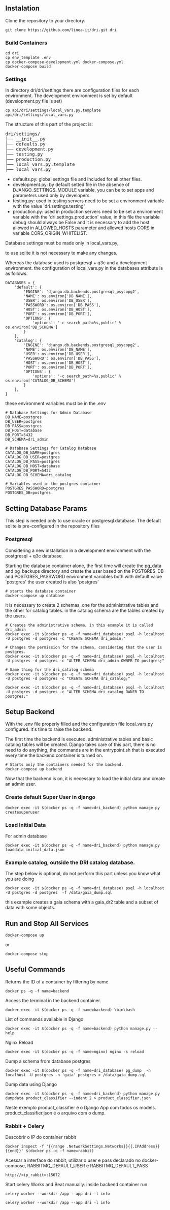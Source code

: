 
## Instalation 

Clone the repository to your directory.
```
git clone https://github.com/linea-it/dri.git dri

```

### Build Containers

```
cd dri
cp env_template .env
cp docker-compose-development.yml docker-compose.yml
docker-compose build
```

### Settings

In directory dri/dri/settings there are configuration files for each environment.
The development environment is set by default (development.py file is set)

```
cp api/dri/settings/local_vars.py.template api/dri/settings/local_vars.py
```
The structure of this part of the project is:
<pre>
dri/settings/
├── __init__.py
├── defaults.py
├── development.py
├── testing.py
├── production.py
├── local_vars.py.template
├── local_vars.py
</pre>

- defaults.py: global settings file and included for all other files.
- development.py: by default setted file in the absence of DJANGO_SETTINGS_MODULE variable, you can be to set apps and parameters used only by developers.
- testing.py: used in testing servers need to be set a environment variable with the value 'dri.settings.testing'
- production.py: used in production servers need to be set a environment variable with the 'dri.settings.production' value,
 in this file the variable debug should always be False and it is necessary to add the host allowed in ALLOWED_HOSTS
 parameter and allowed hosts CORS in variable CORS_ORIGIN_WHITELIST.

Database settings must be made only in local_vars.py,

to use sqlite it is not necessary to make any changes.

Whereas the database used is postgresql + q3c and a development environment. the configuration of local_vars.py in the databases attribute is as follows. 
```
DATABASES = {
    'default': {
        'ENGINE': 'django.db.backends.postgresql_psycopg2',
        'NAME': os.environ['DB_NAME'],
        'USER': os.environ['DB_USER'],
        'PASSWORD': os.environ['DB_PASS'],
        'HOST': os.environ['DB_HOST'],
        'PORT': os.environ['DB_PORT'],
        'OPTIONS': {
            'options': '-c search_path=%s,public' % os.environ['DB_SCHEMA']
        }        
    },
    'catalog': {
        'ENGINE': 'django.db.backends.postgresql_psycopg2',
        'NAME': os.environ['DB_NAME'],
        'USER': os.environ['DB_USER'],
        'PASSWORD': os.environ['DB_PASS'],
        'HOST': os.environ['DB_HOST'],
        'PORT': os.environ['DB_PORT'],
        'OPTIONS': {
            'options': '-c search_path=%s,public' % os.environ['CATALOG_DB_SCHEMA']
        }
    },
}
```
these environment variables must be in the .env
```
# Database Settings for Admin Database
DB_NAME=postgres
DB_USER=postgres
DB_PASS=postgres
DB_HOST=database
DB_PORT=5432
DB_SCHEMA=dri_admin

# Database Settings for Catalog Database
CATALOG_DB_NAME=postgres
CATALOG_DB_USER=postgres
CATALOG_DB_PASS=postgres
CATALOG_DB_HOST=database
CATALOG_DB_PORT=5432
CATALOG_DB_SCHEMA=dri_catalog

# Variables used in the postgres container
POSTGRES_PASSWORD=postgres
POSTGRES_DB=postgres
```

## Setting Database Params

This step is needed only to use oracle or postgresql database. The default sqlite is pre-configured in the repository files

###  Postgresql
Considering a new installation in a development environment with the postgresql + q3c database.

Starting the database container alone, the first time will create the pg_data and pg_backups directory and create the user based on the POSTGRES_DB and POSTGRES_PASSWORD environment variables both with default value 'postgres' the user created is also 'postgres'

```
# starts the database container
docker-compose up database
```
it is necessary to create 2 schemas, one for the administrative tables and the other for catalog tables.
in the catalog schema are the tables created by the users.

```
# Creates the administrative schema, in this example it is called dri_admin
docker exec -it $(docker ps -q -f name=dri_database) psql -h localhost -U postgres -d postgres -c "CREATE SCHEMA dri_admin;"

# Changes the permission for the schema, considering that the user is postgres.
docker exec -it $(docker ps -q -f name=dri_database) psql -h localhost -U postgres -d postgres -c "ALTER SCHEMA dri_admin OWNER TO postgres;"

# Same thing for the dri_catalog schema
docker exec -it $(docker ps -q -f name=dri_database) psql -h localhost -U postgres -d postgres -c "CREATE SCHEMA dri_catalog;"

docker exec -it $(docker ps -q -f name=dri_database) psql -h localhost -U postgres -d postgres -c "ALTER SCHEMA dri_catalog OWNER TO postgres;"

```

## Setup Backend
With the .env file properly filled and the configuration file local_vars.py configured. it's time to raise the backend.

The first time the backend is executed, administrative tables and basic catalog tables will be created.
Django takes care of this part, there is no need to do anything, the commands are in the entrypoint.sh that is executed every time the backend container is turned on.

```
# Starts only the containers needed for the backend.
docker-compose up backend
```

Now that the backend is on, it is necessary to load the initial data and create an admin user.

### Create default Super User in django

```
docker exec -it $(docker ps -q -f name=dri_backend) python manage.py createsuperuser
```

### Load Initial Data
For admin database
```
docker exec -it $(docker ps -q -f name=dri_backend) python manage.py loaddata initial_data.json
```


### Example catalog, outside the DRI catalog database.
The step below is optional, do not perform this part unless you know what you are doing
```
docker exec -it $(docker ps -q -f name=dri_database) psql -h localhost -U postgres -d postgres  -f /data/gaia_dump.sql 
```
this example creates a gaia schema with a gaia_dr2 table and a subset of data with some objects.



## Run and Stop All Services

```
docker-compose up
```
or 
```
docker-compose stop
```


## Useful Commands

Returns the ID of a container by filtering by name
```
docker ps -q -f name=backend
```

Access the terminal in the backend container.
```
docker exec -it $(docker ps -q -f name=backend) \bin\bash
```

List of commands available in Django
```
docker exec -it $(docker ps -q -f name=backend) python manage.py --help
```

Nginx Reload
```
docker exec -it $(docker ps -q -f name=nginx) nginx -s reload
```

Dump a schema from database postgres
```
docker exec -it $(docker ps -q -f name=dri_database) pg_dump  -h localhost -U postgres -n 'gaia' postgres > /data/gaia_dump.sql
```

Dump data using Django 
```
docker exec -it $(docker ps -q -f name=dri_backend) python manage.py dumpdata product_classifier --indent 2 > product_classifier.json
```
Neste exemplo product_classifier é o Django App com todos os models. product_classifier.json é o arquivo com o dump. 

### Rabbit + Celery
Descobrir o IP do container rabbit
```
docker inspect -f '{{range .NetworkSettings.Networks}}{{.IPAddress}}{{end}}' $(docker ps -q -f name=rabbit)
```
Acessar a interface do rabbit, utilizar o user e pass declarado no docker-compose, RABBITMQ_DEFAULT_USER e RABBITMQ_DEFAULT_PASS
```
http://<ip_rabbit>:15672
```

Start celery Works and Beat manually. inside backend container run 
```
celery worker --workdir /app --app dri -l info

celery worker --workdir /app --app dri -l info
```
